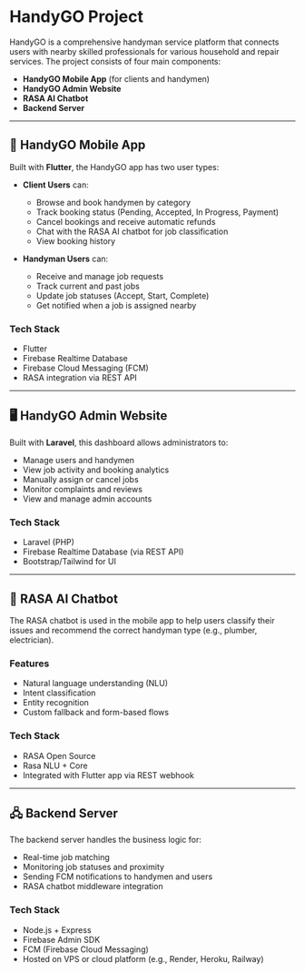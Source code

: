 # HandyGO Project

HandyGO is a comprehensive handyman service platform that connects users with nearby skilled professionals for various household and repair services. The project consists of four main components:

- **HandyGO Mobile App** (for clients and handymen)
- **HandyGO Admin Website**
- **RASA AI Chatbot**
- **Backend Server**

---

## 📱 HandyGO Mobile App

Built with **Flutter**, the HandyGO app has two user types:

- **Client Users** can:
  - Browse and book handymen by category
  - Track booking status (Pending, Accepted, In Progress, Payment)
  - Cancel bookings and receive automatic refunds
  - Chat with the RASA AI chatbot for job classification
  - View booking history

- **Handyman Users** can:
  - Receive and manage job requests
  - Track current and past jobs
  - Update job statuses (Accept, Start, Complete)
  - Get notified when a job is assigned nearby

### Tech Stack
- Flutter
- Firebase Realtime Database
- Firebase Cloud Messaging (FCM)
- RASA integration via REST API

---

## 🖥️ HandyGO Admin Website

Built with **Laravel**, this dashboard allows administrators to:

- Manage users and handymen
- View job activity and booking analytics
- Manually assign or cancel jobs
- Monitor complaints and reviews
- View and manage admin accounts

### Tech Stack
- Laravel (PHP)
- Firebase Realtime Database (via REST API)
- Bootstrap/Tailwind for UI

---

## 🤖 RASA AI Chatbot

The RASA chatbot is used in the mobile app to help users classify their issues and recommend the correct handyman type (e.g., plumber, electrician).

### Features
- Natural language understanding (NLU)
- Intent classification
- Entity recognition
- Custom fallback and form-based flows

### Tech Stack
- RASA Open Source
- Rasa NLU + Core
- Integrated with Flutter app via REST webhook

---

## 🖧 Backend Server

The backend server handles the business logic for:

- Real-time job matching
- Monitoring job statuses and proximity
- Sending FCM notifications to handymen and users
- RASA chatbot middleware integration

### Tech Stack
- Node.js + Express
- Firebase Admin SDK
- FCM (Firebase Cloud Messaging)
- Hosted on VPS or cloud platform (e.g., Render, Heroku, Railway)
